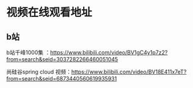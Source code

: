 # 视频在线观看地址


## b站

b站千峰1000集 ：https://www.bilibili.com/video/BV1gC4y1p7z2?from=search&seid=3037282266460051045


尚硅谷spring cloud 视频：https://www.bilibili.com/video/BV18E411x7eT?from=search&seid=6873440560619935931

